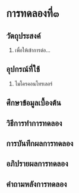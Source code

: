 # การทดลองที่๓

## วัตถุประสงค์
1. เพื่อให้เข้าการต่อ...

## อุปกรณ์ที่ใช้
1. ไมโครคอนโทรเลอร์

## ศึกษาข้อมูลเบื้องต้น

## วิธีการทำการทดลอง

## การบันทึกผลการทดลอง

## อภิปรายผลการทดลอง

## คำถามหลังการทดลอง

